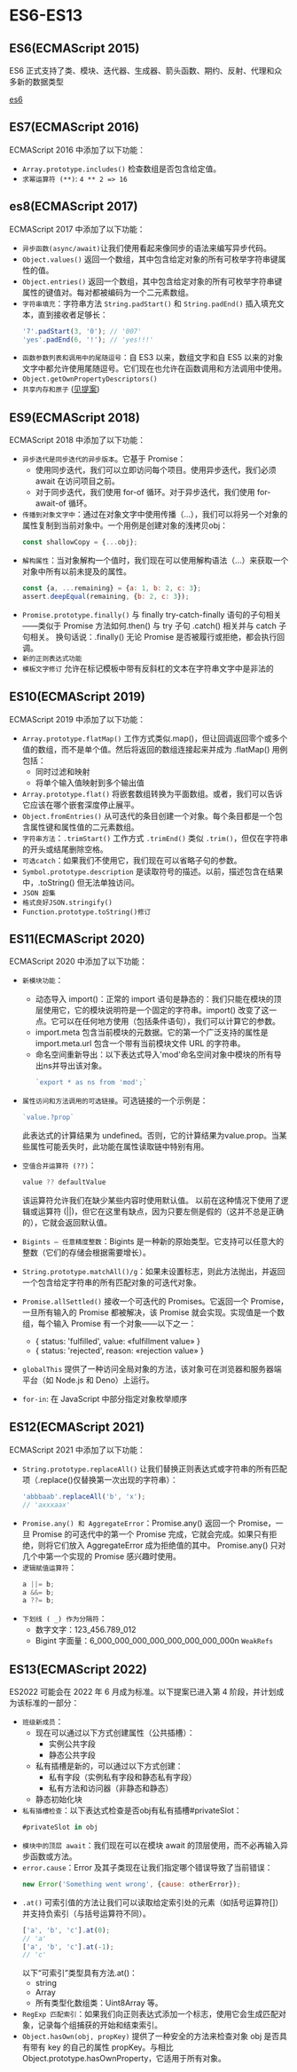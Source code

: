 # ES6-ES13

## ES6(ECMAScript 2015)

ES6 正式支持了类、模块、迭代器、生成器、箭头函数、期约、反射、代理和众多新的数据类型

[es6](https://es6.ruanyifeng.com/)

## ES7(ECMAScript 2016)

ECMAScript 2016 中添加了以下功能：

- `Array.prototype.includes()` 检查数组是否包含给定值。
- `求幂运算符 (**)`: `4 ** 2 => 16`

## es8(ECMAScript 2017)

ECMAScript 2017 中添加了以下功能：

- `异步函数(async/await)`让我们使用看起来像同步的语法来编写异步代码。
- `Object.values()` 返回一个数组，其中包含给定对象的所有可枚举字符串键属性的值。
- `Object.entries()` 返回一个数组，其中包含给定对象的所有可枚举字符串键属性的键值对。每对都被编码为一个二元素数组。
- `字符串填充`：字符串方法 `String.padStart()` 和 `String.padEnd()` 插入填充文本，直到接收者足够长：
  ```js
  '7'.padStart(3, '0'); // '007'
  'yes'.padEnd(6, '!'); // 'yes!!!'
  ```
- `函数参数列表和调用中的尾随逗号`：自 ES3 以来，数组文字和自 ES5 以来的对象文字中都允许使用尾随逗号。它们现在也允许在函数调用和方法调用中使用。
- `Object.getOwnPropertyDescriptors()`
- `共享内存和原子` ([见提案](https://github.com/tc39/proposal-ecmascript-sharedmem))

## ES9(ECMAScript 2018)

ECMAScript 2018 中添加了以下功能：

- `异步迭代是同步迭代的异步版本`。它基于 Promise：
  - 使用同步迭代，我们可以立即访问每个项目。使用异步迭代，我们必须 await 在访问项目之前。
  - 对于同步迭代，我们使用 for-of 循环。对于异步迭代，我们使用 for-await-of 循环。
- `传播到对象文字中`：通过在对象文字中使用传播（...），我们可以将另一个对象的属性复制到当前对象中。一个用例是创建对象的浅拷贝obj：
  ```js
  const shallowCopy = {...obj};
  ```
- `解构属性`：当对象解构一个值时，我们现在可以使用解构语法（...）来获取一个对象中所有以前未提及的属性。
  ```js
  const {a, ...remaining} = {a: 1, b: 2, c: 3};
  assert.deepEqual(remaining, {b: 2, c: 3});
  ```
- `Promise.prototype.finally()` 与 finally try-catch-finally 语句的子句相关——类似于 Promise 方法如何.then() 与 try 子句 .catch() 相关并与 catch 子句相关。
  换句话说：.finally() 无论 Promise 是否被履行或拒绝，都会执行回调。
- `新的正则表达式功能`
- `模板文字修订` 允许在标记模板中带有反斜杠的文本在字符串文字中是非法的

## ES10(ECMAScript 2019)

ECMAScript 2019 中添加了以下功能：

- `Array.prototype.flatMap()` 工作方式类似.map()，但让回调返回零个或多个值的数组，而不是单个值。然后将返回的数组连接起来并成为 .flatMap() 用例包括：
  - 同时过滤和映射
  - 将单个输入值映射到多个输出值
- `Array.prototype.flat()` 将嵌套数组转换为平面数组。或者，我们可以告诉它应该在哪个嵌套深度停止展平。
- `Object.fromEntries()` 从可迭代的条目创建一个对象。每个条目都是一个包含属性键和属性值的二元素数组。
- `字符串方法`：`.trimStart()` 工作方式 `.trimEnd()` 类似 `.trim()`，但仅在字符串的开头或结尾删除空格。
- `可选catch`：如果我们不使用它，我们现在可以省略子句的参数。
- `Symbol.prototype.description` 是读取符号的描述。以前，描述包含在结果中，.toString() 但无法单独访问。
- `JSON 超集`
- `格式良好JSON.stringify()`
- `Function.prototype.toString()修订`

## ES11(ECMAScript 2020)

ECMAScript 2020 中添加了以下功能：

- `新模块功能`：
  - 动态导入 import()：正常的 import 语句是静态的：我们只能在模块的顶层使用它，它的模块说明符是一个固定的字符串。import() 改变了这一点。它可以在任何地方使用（包括条件语句），我们可以计算它的参数。
  - import.meta 包含当前模块的元数据。它的第一个广泛支持的属性是 import.meta.url 包含一个带有当前模块文件 URL 的字符串。
  - 命名空间重新导出：以下表达式导入'mod'命名空间对象中模块的所有导出ns并导出该对象。
    ```js
    `export * as ns from 'mod';`
    ```
- `属性访问和方法调用的可选链接`。可选链接的一个示例是：
  ```js
  `value.?prop`
  ```
  此表达式的计算结果为 undefined。否则，它的计算结果为value.prop。当某些属性可能丢失时，此功能在属性读取链中特别有用。

- `空值合并运算符 (??)`：
  ```js
  value ?? defaultValue
  ```
  该运算符允许我们在缺少某些内容时使用默认值。
  以前在这种情况下使用了逻辑或运算符 (||)，但它在这里有缺点，因为只要左侧是假的（这并不总是正确的），它就会返回默认值。
- `Bigints – 任意精度整数`：Bigints 是一种新的原始类型。它支持可以任意大的整数（它们的存储会根据需要增长）。
- `String.prototype.matchAll()/g`：如果未设置标志，则此方法抛出，并返回一个包含给定字符串的所有匹配对象的可迭代对象。
- `Promise.allSettled()` 接收一个可迭代的 Promises。它返回一个 Promise，一旦所有输入的 Promise 都被解决，该 Promise 就会实现。实现值是一个数组，每个输入 Promise 有一个对象——以下之一：
  - { status: 'fulfilled', value: «fulfillment value» }
  - { status: 'rejected', reason: «rejection value» }
- `globalThis` 提供了一种访问全局对象的方法，该对象可在浏览器和服务器端平台（如 Node.js 和 Deno）上运行。
- `for-in`: 在 JavaScript 中部分指定对象枚举顺序

## ES12(ECMAScript 2021)

ECMAScript 2021 中添加了以下功能：

- `String.prototype.replaceAll()` 让我们替换正则表达式或字符串的所有匹配项（.replace()仅替换第一次出现的字符串）：
  ```js
  'abbbaab'.replaceAll('b', 'x');
  // 'axxxaax'
  ```
- `Promise.any() 和 AggregateError`：Promise.any() 返回一个 Promise，一旦 Promise 的可迭代中的第一个 Promise 完成，它就会完成。如果只有拒绝，则将它们放入 AggregateError 成为拒绝值的其中。
  Promise.any() 只对几个中第一个实现的 Promise 感兴趣时使用。
- `逻辑赋值运算符`：
  ```js
  a ||= b;
  a &&= b;
  a ??= b;
  ```
- `下划线 ( _) 作为分隔符`：
  - 数字文字：123_456.789_012
  - Bigint 字面量：6_000_000_000_000_000_000_000_000n
`WeakRefs`

## ES13(ECMAScript 2022)

ES2022 可能会在 2022 年 6 月成为标准。以下提案已进入第 4 阶段，并计划成为该标准的一部分：

- `班级新成员`：
  - 现在可以通过以下方式创建属性（公共插槽）：
    - 实例公共字段
    - 静态公共字段
  - 私有插槽是新的，可以通过以下方式创建：
    - 私有字段（实例私有字段和静态私有字段）
    - 私有方法和访问器（非静态和静态）
  - 静态初始化块
- `私有插槽检查`：以下表达式检查是否obj有私有插槽#privateSlot：
  ```js
  #privateSlot in obj
  ```
- `模块中的顶层 await`：我们现在可以在模块 await 的顶层使用，而不必再输入异步函数或方法。
- `error.cause`：Error 及其子类现在让我们指定哪个错误导致了当前错误：
  ```js
  new Error('Something went wrong', {cause: otherError});
  ```
- `.at()` 可索引值的方法让我们可以读取给定索引处的元素（如括号运算符[]）并支持负索引（与括号运算符不同）。
  ```js
  ['a', 'b', 'c'].at(0);
  // 'a'
  ['a', 'b', 'c'].at(-1);
  // 'c'
  ```
  以下“可索引”类型具有方法.at()：
    - string
    - Array
    - 所有类型化数组类：Uint8Array 等。
- `RegExp 匹配索引`：如果我们向正则表达式添加一个标志，使用它会生成匹配对象，记录每个组捕获的开始和结束索引。
- `Object.hasOwn(obj, propKey)` 提供了一种安全的方法来检查对象 obj 是否具有带有 key 的自己的属性 propKey。与相比 Object.prototype.hasOwnProperty，它适用于所有对象。